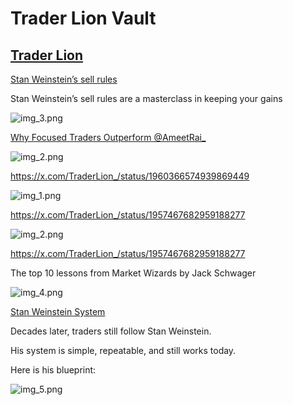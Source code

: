 
# **Trader Lion Vault**

## [Trader Lion](https://x.com/TraderLion_)
[Stan Weinstein’s sell rules](https://x.com/TraderLion_/status/1954586676409561268)

Stan Weinstein’s sell rules are a masterclass in keeping your gains

![img_3.png](img_3.png)

[Why Focused Traders Outperform @AmeetRai_](https://x.com/TraderLion_/status/1956330765895012552)

![img_2.png](img.png)

https://x.com/TraderLion_/status/1960366574939869449

![img_1.png](img_1.png)

https://x.com/TraderLion_/status/1957467682959188277

![img_2.png](img_2.png)

https://x.com/TraderLion_/status/1957467682959188277

The top 10 lessons from Market Wizards by Jack Schwager

![img_4.png](img_4.png)

[Stan Weinstein System](https://x.com/TraderLion_/status/1966458332408844735)

Decades later, traders still follow Stan Weinstein.

His system is simple, repeatable, and still works today.

Here is his blueprint:

![img_5.png](img_5.png)